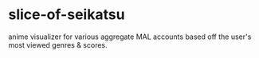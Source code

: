 # slice-of-seikatsu
anime visualizer for various aggregate MAL accounts based off the user's most viewed genres &amp; scores.
